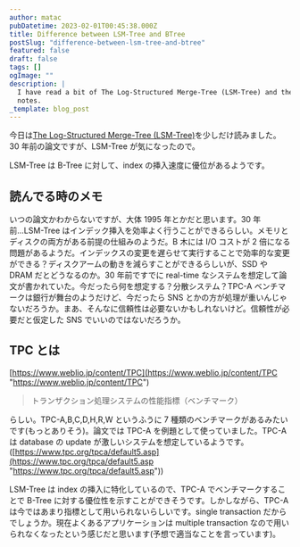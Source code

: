 ```yaml
---
author: matac
pubDatetime: 2023-02-01T00:45:38.000Z
title: Difference between LSM-Tree and BTree
postSlug: "difference-between-lsm-tree-and-btree"
featured: false
draft: false
tags: []
ogImage: ""
description: |
  I have read a bit of The Log-Structured Merge-Tree (LSM-Tree) and these are my
  notes.
_template: blog_post
---
```


今日は[The Log-Structured Merge-Tree (LSM-Tree)](https://www.cs.umb.edu/~poneil/lsmtree.pdf)を少しだけ読みました。30 年前の論文ですが、LSM-Tree が気になったので。

LSM-Tree は B-Tree に対して、index の挿入速度に優位があるようです。

## 読んでる時のメモ

いつの論文かわからないですが、大体 1995 年とかだと思います。30 年前...LSM-Tree はインデック挿入を効率よく行うことができるらしい。メモリとディスクの両方がある前提の仕組みのようだ。B 木には I/O コストが 2 倍になる問題があるようだ。インデックスの変更を遅らせて実行することで効率的な変更ができる？ディスクアームの動きを減らすことができるらしいが、SSD や DRAM だとどうなるのか。30 年前ですでに real-time なシステムを想定して論文が書かれていた。今だったら何を想定する？分散システム？TPC-A ベンチマークは銀行が舞台のようだけど、今だったら SNS とかの方が処理が重いんじゃないだろうか。まあ、そんなに信頼性は必要ないかもしれないけど。信頼性が必要だと仮定した SNS でいいのではないだろうか。

## TPC とは

[https://www.weblio.jp/content/TPC](https://www.weblio.jp/content/TPC "https://www.weblio.jp/content/TPC")

> トランザクション処理システムの性能指標（ベンチマーク）

らしい。TPC-A,B,C,D,H,R,W というふうに 7 種類のベンチマークがあるみたいです(もっとありそう)。論文では TPC-A を例題として使っていました。TPC-A は database の update が激しいシステムを想定しているようです。([https://www.tpc.org/tpca/default5.asp](https://www.tpc.org/tpca/default5.asp "https://www.tpc.org/tpca/default5.asp"))

LSM-Tree は index の挿入に特化しているので、TPC-A でベンチマークすることで B-Tree に対する優位性を示すことができそうです。しかしながら、TPC-A は今ではあまり指標として用いられないらしいです。single transaction だからでしょうか。現在よくあるアプリケーションは multiple transaction なので用いられなくなったという感じだと思います(予想で適当なことを言っています)。
